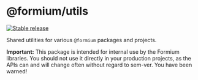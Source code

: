 # @formium/utils

[![Stable release](https://img.shields.io/npm/v/@formium/utils.svg)](https://npm.im/@formium/utils)

Shared utilities for various `@formium` packages and projects.

**Important:** This package is intended for internal use by the Formium libraries. You should not use it directly in your production projects, as the APIs can and will change often without regard to sem-ver. You have been warned!
